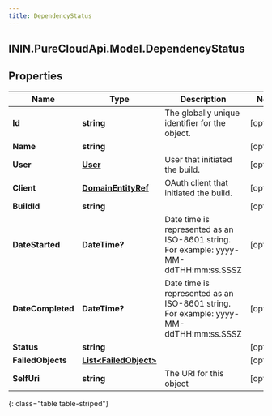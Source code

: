 ```yaml
---
title: DependencyStatus
---
```

## ININ.PureCloudApi.Model.DependencyStatus

## Properties

|Name | Type | Description | Notes|
|------------ | ------------- | ------------- | -------------|
| **Id** | **string** | The globally unique identifier for the object. | [optional] |
| **Name** | **string** |  | [optional] |
| **User** | [**User**](User.html) | User that initiated the build. | [optional] |
| **Client** | [**DomainEntityRef**](DomainEntityRef.html) | OAuth client that initiated the build. | [optional] |
| **BuildId** | **string** |  | [optional] |
| **DateStarted** | **DateTime?** | Date time is represented as an ISO-8601 string. For example: yyyy-MM-ddTHH:mm:ss.SSSZ | [optional] |
| **DateCompleted** | **DateTime?** | Date time is represented as an ISO-8601 string. For example: yyyy-MM-ddTHH:mm:ss.SSSZ | [optional] |
| **Status** | **string** |  | [optional] |
| **FailedObjects** | [**List&lt;FailedObject&gt;**](FailedObject.html) |  | [optional] |
| **SelfUri** | **string** | The URI for this object | [optional] |
{: class="table table-striped"}


